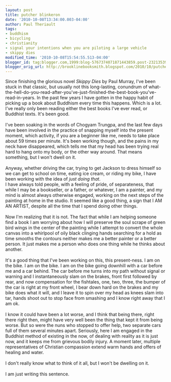 ```yaml
---
layout: post
title: putcher blinkeron
date: '2010-10-08T13:34:00.003-04:00'
author: Paul Theriault
tags:
- buddhism
- bicycling
- christianity
- signal your intentions when you are piloting a large vehicle
- skippy dies
modified_time: '2010-10-08T15:54:55.513-04:00'
blogger_id: tag:blogger.com,1999:blog-5767374071871443859.post-2321353990596396475
blogger_orig_url: http://brooklinebooksmith.blogspot.com/2010/10/putcher-blinkeron.html
---
```


Since finishing the glorious novel <i>Skippy Dies</i> by Paul Murray, I've been stuck in that classic, but usually not this long-lasting, conundrum of what-the-hell-do-you-read-after-you've-just-finished-the-best-book-you've-read-in-years.  In the past few years I have gotten in the happy habit of picking up a book about Buddhism every time this happens.  Which is a lot.  I've really only been reading either the best books I've ever read, or Buddhist texts.  It's been good.<br /><br />I've been soaking in the words of Chogyam Trungpa, and the last few days have been involved in the practice of snapping myself into the present moment, which activity, if you are a beginner like me, needs to take place about 59 times per minute.  It's been working though, and the pains in my neck have disappeared, which tells me that my head has been trying real hard to hang onto my body, or the other way around.  That means something, but I won't dwell on it.<br /><br />Anyway, whether driving the car, trying to get Jackson to dress himself so we can get to school on time, eating ice cream, or riding my bike, I have been working with the idea of <i>just doing that</i>.<br />I have always told people, with a feeling of pride, of separateness, that while I may be a bookseller, or a father, or whatever, I am a painter, and my mind is almost always otherwise engaged, working on the next steps of the painting at home in the studio.  It seemed like a good thing, a sign that I AM AN ARTIST, despite all the time that I spend doing other things.  <br /><br />Now I'm realizing that it is not.  The fact that while I am helping someone find a book I am worrying about how I will preserve the soul scrape of green bird wings in the center of the painting while I attempt to convert the whole canvas into a whirlpool of oily black clinging hands searching for a hold as time smooths the contours neither makes me a better painter or a better person.  It just makes me a person who does one thing while he thinks about another. <br /><br />It's a good thing that I've been working on this, this present-ness.  I am on the bike.  I am on the bike.  I am on the bike going downhill with a car before me and a car behind.  The car before me turns into my path without signal or warning and I instantaneously slam on the brakes, front first followed by rear, and now compensation for the fishtales, one, two, three, the bumper of the car is right at my front wheel, I bear down hard on the brakes and my bike does what it will, and I leave it to spin over my head as knees slam into tar, hands shoot out to stop face from smashing and I know right away that I am ok. <br /><br />I know it could have been a lot worse, and I think that being there, right there right then, might have very well been the thing that kept it from being worse.  But so were the nuns who stopped to offer help, two separate cars full of them several minutes apart.   Seriously, here I am engaged in the Buddhist method of existing in the now, of dealing with reality as it is just now, and it keeps me from grievous bodily injury.  A moment later, multiple representatives of Christian compassion extend warm hands and offers of healing and water. <br /><br />I don't really know what to think of it all, but I won't be dwelling on it.<br /><br />I am just writing this sentence.